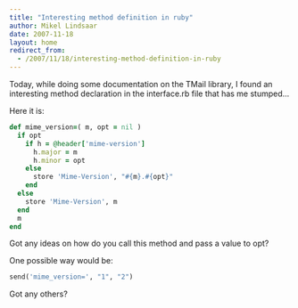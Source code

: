 ```yaml
---
title: "Interesting method definition in ruby"
author: Mikel Lindsaar
date: 2007-11-18
layout: home
redirect_from:
  - /2007/11/18/interesting-method-definition-in-ruby
---
```

Today, while doing some documentation on the TMail library, I found an
interesting method declaration in the interface.rb file that has me
stumped...

Here it is:

``` ruby
def mime_version=( m, opt = nil )
  if opt
    if h = @header['mime-version']
      h.major = m
      h.minor = opt
    else
      store 'Mime-Version', "#{m}.#{opt}"
    end
  else
    store 'Mime-Version', m
  end
  m
end
```

Got any ideas on how do you call this method and pass a value to opt?

One possible way would be:

``` ruby
send('mime_version=', "1", "2")
```

Got any others?

